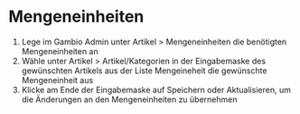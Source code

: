 # Mengeneinheiten 

1.  Lege im Gambio Admin unter Artikel \> Mengeneinheiten die benötigten Mengeneinheiten an
2.  Wähle unter Artikel \> Artikel/Kategorien in der Eingabemaske des gewünschten Artikels aus der Liste Mengeineheit die gewünschte Mengeneinheit aus
3.  Klicke am Ende der Eingabemaske auf Speichern oder Aktualisieren, um die Änderungen an den Mengeneinheiten zu übernehmen



